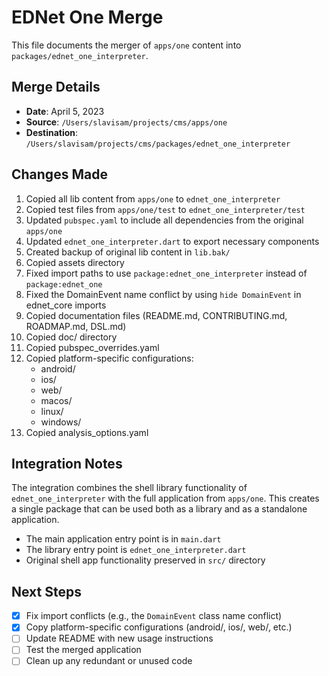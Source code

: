 # EDNet One Merge

This file documents the merger of `apps/one` content into `packages/ednet_one_interpreter`.

## Merge Details

- **Date**: April 5, 2023
- **Source**: `/Users/slavisam/projects/cms/apps/one`
- **Destination**: `/Users/slavisam/projects/cms/packages/ednet_one_interpreter`

## Changes Made

1. Copied all lib content from `apps/one` to `ednet_one_interpreter`
2. Copied test files from `apps/one/test` to `ednet_one_interpreter/test`
3. Updated `pubspec.yaml` to include all dependencies from the original `apps/one`
4. Updated `ednet_one_interpreter.dart` to export necessary components
5. Created backup of original lib content in `lib.bak/`
6. Copied assets directory
7. Fixed import paths to use `package:ednet_one_interpreter` instead of `package:ednet_one`
8. Fixed the DomainEvent name conflict by using `hide DomainEvent` in ednet_core imports
9. Copied documentation files (README.md, CONTRIBUTING.md, ROADMAP.md, DSL.md)
10. Copied doc/ directory
11. Copied pubspec_overrides.yaml
12. Copied platform-specific configurations:
    - android/
    - ios/
    - web/
    - macos/
    - linux/
    - windows/
13. Copied analysis_options.yaml

## Integration Notes

The integration combines the shell library functionality of `ednet_one_interpreter` with the full application from `apps/one`. This creates a single package that can be used both as a library and as a standalone application.

- The main application entry point is in `main.dart`
- The library entry point is `ednet_one_interpreter.dart`
- Original shell app functionality preserved in `src/` directory

## Next Steps

- [x] Fix import conflicts (e.g., the `DomainEvent` class name conflict)
- [x] Copy platform-specific configurations (android/, ios/, web/, etc.)
- [ ] Update README with new usage instructions
- [ ] Test the merged application
- [ ] Clean up any redundant or unused code
